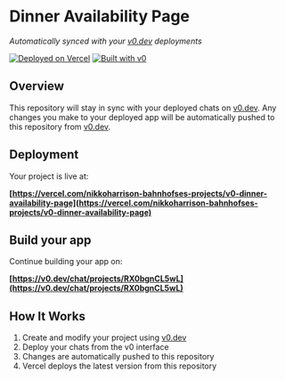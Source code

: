 # Dinner Availability Page

*Automatically synced with your [v0.dev](https://v0.dev) deployments*

[![Deployed on Vercel](https://img.shields.io/badge/Deployed%20on-Vercel-black?style=for-the-badge&logo=vercel)](https://vercel.com/nikkoharrison-bahnhofses-projects/v0-dinner-availability-page)
[![Built with v0](https://img.shields.io/badge/Built%20with-v0.dev-black?style=for-the-badge)](https://v0.dev/chat/projects/RX0bgnCL5wL)

## Overview

This repository will stay in sync with your deployed chats on [v0.dev](https://v0.dev).
Any changes you make to your deployed app will be automatically pushed to this repository from [v0.dev](https://v0.dev).

## Deployment

Your project is live at:

**[https://vercel.com/nikkoharrison-bahnhofses-projects/v0-dinner-availability-page](https://vercel.com/nikkoharrison-bahnhofses-projects/v0-dinner-availability-page)**

## Build your app

Continue building your app on:

**[https://v0.dev/chat/projects/RX0bgnCL5wL](https://v0.dev/chat/projects/RX0bgnCL5wL)**

## How It Works

1. Create and modify your project using [v0.dev](https://v0.dev)
2. Deploy your chats from the v0 interface
3. Changes are automatically pushed to this repository
4. Vercel deploys the latest version from this repository